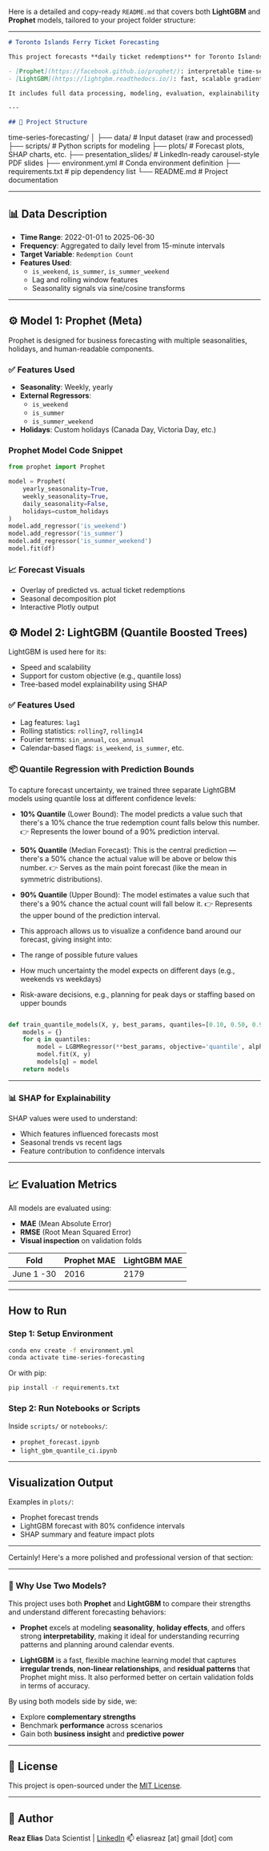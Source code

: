 Here is a detailed and copy-ready `README.md` that covers both **LightGBM** and **Prophet** models, tailored to your project folder structure:

---

```markdown
# Toronto Islands Ferry Ticket Forecasting

This project forecasts **daily ticket redemptions** for Toronto Islands ferry services using two complementary models:

- [Prophet](https://facebook.github.io/prophet/): interpretable time-series model by Meta
- [LightGBM](https://lightgbm.readthedocs.io/): fast, scalable gradient boosting framework by Microsoft

It includes full data processing, modeling, evaluation, explainability (SHAP), and visualization workflows.

---

## 📁 Project Structure

```

time-series-forecasting/
│
├── data/                  # Input dataset (raw and processed)
├── scripts/               # Python scripts for modeling
├── plots/                 # Forecast plots, SHAP charts, etc.
├── presentation\_slides/  # LinkedIn-ready carousel-style PDF slides
├── environment.yml        # Conda environment definition
├── requirements.txt       # pip dependency list
└── README.md              # Project documentation

---

## 📊 Data Description

- **Time Range**: 2022-01-01 to 2025-06-30
- **Frequency**: Aggregated to daily level from 15-minute intervals
- **Target Variable**: `Redemption Count`
- **Features Used**:
  - `is_weekend`, `is_summer`, `is_summer_weekend`
  - Lag and rolling window features
  - Seasonality signals via sine/cosine transforms

---

## ⚙️ Model 1: Prophet (Meta)

Prophet is designed for business forecasting with multiple seasonalities, holidays, and human-readable components.

### ✅ Features Used

- **Seasonality**: Weekly, yearly
- **External Regressors**:
  - `is_weekend`
  - `is_summer`
  - `is_summer_weekend`
- **Holidays**: Custom holidays (Canada Day, Victoria Day, etc.)

### Prophet Model Code Snippet

```python
from prophet import Prophet

model = Prophet(
    yearly_seasonality=True,
    weekly_seasonality=True,
    daily_seasonality=False,
    holidays=custom_holidays
)
model.add_regressor('is_weekend')
model.add_regressor('is_summer')
model.add_regressor('is_summer_weekend')
model.fit(df)
```

### 📈 Forecast Visuals

* Overlay of predicted vs. actual ticket redemptions
* Seasonal decomposition plot
* Interactive Plotly output


## ⚙️ Model 2: LightGBM (Quantile Boosted Trees)

LightGBM is used here for its:

* Speed and scalability
* Support for custom objective (e.g., quantile loss)
* Tree-based model explainability using SHAP

### ✅ Features Used

* Lag features: `lag1`
* Rolling statistics: `rolling7`, `rolling14`
* Fourier terms: `sin_annual`, `cos_annual`
* Calendar-based flags: `is_weekend`, `is_summer`, etc.

### 📦 Quantile Regression with Prediction Bounds

To capture forecast uncertainty, we trained three separate LightGBM models using quantile loss at different confidence levels:

* **10% Quantile** (Lower Bound):
The model predicts a value such that there's a 10% chance the true redemption count falls below this number.
👉 Represents the lower bound of a 90% prediction interval.

* **50% Quantile** (Median Forecast):
This is the central prediction — there's a 50% chance the actual value will be above or below this number.
👉 Serves as the main point forecast (like the mean in symmetric distributions).

* **90% Quantile** (Upper Bound):
The model estimates a value such that there's a 90% chance the actual count will fall below it.
👉 Represents the upper bound of the prediction interval.


* This approach allows us to visualize a confidence band around our forecast, giving insight into:

* The range of possible future values

* How much uncertainty the model expects on different days (e.g., weekends vs weekdays)

* Risk-aware decisions, e.g., planning for peak days or staffing based on upper bounds

```python

def train_quantile_models(X, y, best_params, quantiles=[0.10, 0.50, 0.90]):
    models = {}
    for q in quantiles:
        model = LGBMRegressor(**best_params, objective='quantile', alpha=q)
        model.fit(X, y)
        models[q] = model
    return models
```

---

### 📊 SHAP for Explainability

SHAP values were used to understand:

* Which features influenced forecasts most
* Seasonal trends vs recent lags
* Feature contribution to confidence intervals

---

## 📈 Evaluation Metrics

All models are evaluated using:

* **MAE** (Mean Absolute Error)
* **RMSE** (Root Mean Squared Error)
* **Visual inspection** on validation folds

| Fold | Prophet MAE | LightGBM MAE |
| ---- | ----------- | ------------ |
| June 1 -30  | 2016      | 2179       |

---

## How to Run

### Step 1: Setup Environment

```bash
conda env create -f environment.yml
conda activate time-series-forecasting
```

Or with pip:

```bash
pip install -r requirements.txt
```

### Step 2: Run Notebooks or Scripts

Inside `scripts/` or `notebooks/`:

* `prophet_forecast.ipynb`
* `light_gbm_quantile_ci.ipynb`

---

## Visualization Output

Examples in `plots/`:

* Prophet forecast trends
* LightGBM forecast with 80% confidence intervals
* SHAP summary and feature impact plots

---

Certainly! Here's a more polished and professional version of that section:

---

### 🤝 Why Use Two Models?

This project uses both **Prophet** and **LightGBM** to compare their strengths and understand different forecasting behaviors:

* **Prophet** excels at modeling **seasonality**, **holiday effects**, and offers strong **interpretability**, making it ideal for understanding recurring patterns and planning around calendar events.

* **LightGBM** is a fast, flexible machine learning model that captures **irregular trends**, **non-linear relationships**, and **residual patterns** that Prophet might miss. It also performed better on certain validation folds in terms of accuracy.

By using both models side by side, we:

* Explore **complementary strengths**
* Benchmark **performance** across scenarios
* Gain both **business insight** and **predictive power**

---

## 🧾 License

This project is open-sourced under the [MIT License](https://opensource.org/licenses/MIT).

---

## 👤 Author

**Reaz Elias**
Data Scientist | [LinkedIn](https://www.linkedin.com/in/reaz-ussalamelias/)
📫 eliasreaz \[at] gmail \[dot] com
